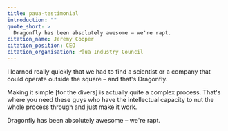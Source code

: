 ```yaml
---
title: paua-testimonial
introduction: ""
quote_short: >
  Dragonfly has been absolutely awesome – we're rapt.
citation_name: Jeremy Cooper
citation_position: CEO
citation_organisation: Pāua Industry Council
---
```


I learned really quickly that we had to find a scientist or a company that
could operate outside the square – and that's Dragonfly.

Making it simple [for the divers] is actually quite a complex process. That's
where you need these guys who have the intellectual capacity to nut the
whole process through and just make it work.

Dragonfly has been absolutely awesome – we're rapt.

